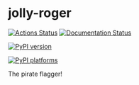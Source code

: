 # jolly-roger

[![Actions Status][actions-badge]][actions-link]
[![Documentation Status][rtd-badge]][rtd-link]

[![PyPI version][pypi-version]][pypi-link]
<!-- [![Conda-Forge][conda-badge]][conda-link] -->
[![PyPI platforms][pypi-platforms]][pypi-link]

<!-- [![GitHub Discussion][github-discussions-badge]][github-discussions-link] -->

<!-- SPHINX-START -->

<!-- prettier-ignore-start -->
[actions-badge]:            https://github.com/flint-crew/jolly-roger/workflows/CI/badge.svg
[actions-link]:             https://github.com/flint-crew/jolly-roger/actions
[conda-badge]:              https://img.shields.io/conda/vn/conda-forge/jolly-roger
[conda-link]:               https://github.com/conda-forge/jolly-roger-feedstock
[github-discussions-badge]: https://img.shields.io/static/v1?label=Discussions&message=Ask&color=blue&logo=github
[github-discussions-link]:  https://github.com/flint-crew/jolly-roger/discussions
[pypi-link]:                https://pypi.org/project/jolly-roger/
[pypi-platforms]:           https://img.shields.io/pypi/pyversions/jolly-roger
[pypi-version]:             https://img.shields.io/pypi/v/jolly-roger
[rtd-badge]:                https://readthedocs.org/projects/jolly-roger/badge/?version=latest
[rtd-link]:                 https://jolly-roger.readthedocs.io/en/latest/?badge=latest

<!-- prettier-ignore-end -->

The pirate flagger!
